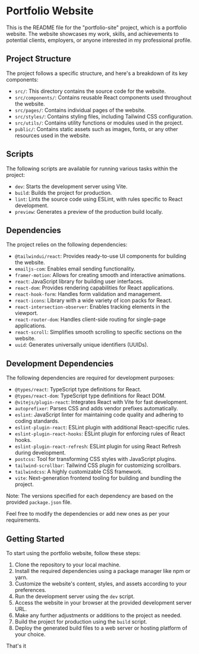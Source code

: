 # Portfolio Website

This is the README file for the "portfolio-site" project, which is a portfolio website. The website showcases my work, skills, and achievements to potential clients, employers, or anyone interested in my professional profile.

## Project Structure

The project follows a specific structure, and here's a breakdown of its key components:

- `src/`: This directory contains the source code for the website.
- `src/components/`: Contains reusable React components used throughout the website.
- `src/pages/`: Contains individual pages of the website.
- `src/styles/`: Contains styling files, including Tailwind CSS configuration.
- `src/utils/`: Contains utility functions or modules used in the project.
- `public/`: Contains static assets such as images, fonts, or any other resources used in the website.

## Scripts

The following scripts are available for running various tasks within the project:

- `dev`: Starts the development server using Vite.
- `build`: Builds the project for production.
- `lint`: Lints the source code using ESLint, with rules specific to React development.
- `preview`: Generates a preview of the production build locally.

## Dependencies

The project relies on the following dependencies:

- `@tailwindui/react`: Provides ready-to-use UI components for building the website.
- `emailjs-com`: Enables email sending functionality.
- `framer-motion`: Allows for creating smooth and interactive animations.
- `react`: JavaScript library for building user interfaces.
- `react-dom`: Provides rendering capabilities for React applications.
- `react-hook-form`: Handles form validation and management.
- `react-icons`: Library with a wide variety of icon packs for React.
- `react-intersection-observer`: Enables tracking elements in the viewport.
- `react-router-dom`: Handles client-side routing for single-page applications.
- `react-scroll`: Simplifies smooth scrolling to specific sections on the website.
- `uuid`: Generates universally unique identifiers (UUIDs).

## Development Dependencies

The following dependencies are required for development purposes:

- `@types/react`: TypeScript type definitions for React.
- `@types/react-dom`: TypeScript type definitions for React DOM.
- `@vitejs/plugin-react`: Integrates React with Vite for fast development.
- `autoprefixer`: Parses CSS and adds vendor prefixes automatically.
- `eslint`: JavaScript linter for maintaining code quality and adhering to coding standards.
- `eslint-plugin-react`: ESLint plugin with additional React-specific rules.
- `eslint-plugin-react-hooks`: ESLint plugin for enforcing rules of React hooks.
- `eslint-plugin-react-refresh`: ESLint plugin for using React Refresh during development.
- `postcss`: Tool for transforming CSS styles with JavaScript plugins.
- `tailwind-scrollbar`: Tailwind CSS plugin for customizing scrollbars.
- `tailwindcss`: A highly customizable CSS framework.
- `vite`: Next-generation frontend tooling for building and bundling the project.

Note: The versions specified for each dependency are based on the provided `package.json` file.

Feel free to modify the dependencies or add new ones as per your requirements.

## Getting Started

To start using the portfolio website, follow these steps:

1. Clone the repository to your local machine.
2. Install the required dependencies using a package manager like npm or yarn.
3. Customize the website's content, styles, and assets according to your preferences.
4. Run the development server using the `dev` script.
5. Access the website in your browser at the provided development server URL.
6. Make any further adjustments or additions to the project as needed.
7. Build the project for production using the `build` script.
8. Deploy the generated build files to a web server or hosting platform of your choice.

That's it
